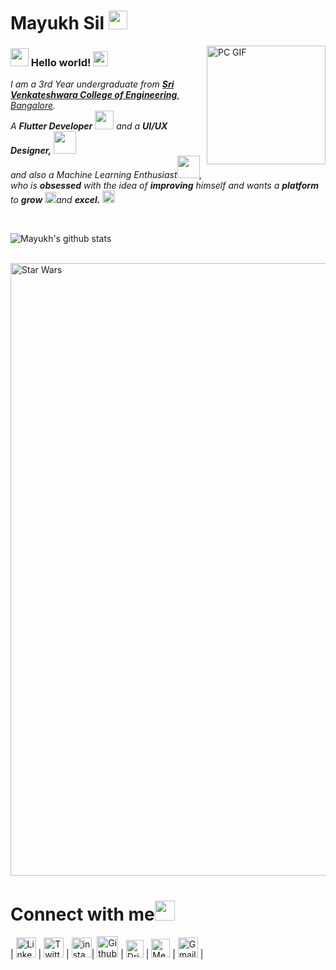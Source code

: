 # Mayukh Sil&nbsp;<img src="https://github.com/TheDudeThatCode/TheDudeThatCode/blob/master/Assets/Mario_Hello_Big.gif" width="30px">

<img align="right" alt="PC GIF" src="https://github.com/mayukhsil/mayukhsil/blob/master/Assets/PC.gif" width="190" />

### <img src="https://github.com/TheDudeThatCode/TheDudeThatCode/blob/master/Assets/Hi.gif" width="29px"> Hello world!&nbsp;<img src="https://github.com/TheDudeThatCode/TheDudeThatCode/blob/master/Assets/Earth.gif" width="24px">

<p>
  <em>
    I am a 3rd Year undergraduate from <a href="https://www.svcengg.com/"> <b>Sri Venkateshwara College of Engineering</b>, Bangalore</a>. <br>
    A <b>Flutter Developer</b> <img src="https://github.com/TheDudeThatCode/TheDudeThatCode/blob/master/Assets/Developer.gif" width="30px"> and a <b>UI/UX Designer,</b>&nbsp;<img src="https://github.com/mayukhsil/mayukhsil/blob/master/Assets/Designer.gif" width="36px"><br>and also a Machine Learning Enthusiast<img src="https://github.com/mayukhsil/mayukhsil/blob/master/Assets/tensorflow.gif" width="36px">, who is <b>obsessed</b>
    with the idea of <b>improving</b> himself and wants a <b>platform</b> to 
    <b>grow</b> <img src="https://github.com/TheDudeThatCode/TheDudeThatCode/blob/master/Assets/Rocket.gif" width="18px">and 
    <b>excel.</b> <img src="https://github.com/TheDudeThatCode/TheDudeThatCode/blob/master/Assets/Medal.gif" width="20px">
  </em>  
</p>


<br>


![Mayukh's github stats](https://github-readme-stats.vercel.app/api?username=mayukhsil&show_icons=true&hide_border=true)

<br>

<img src="https://github.com/mayukhsil/mayukhsil/blob/master/Assets/starwars.gif" alt="Star Wars" width="980">

<br>

# Connect with me<img src="https://github.com/mayukhsil/mayukhsil/blob/master/Assets/Handshake.gif" height="32px">



| [<img src="https://github.com/mayukhsil/mayukhsil/blob/master/Assets/Linkedin.svg" alt="Linkedin Logo" width="32">](https://in.linkedin.com/in/mayukhsil) | [<img src="https://github.com/mayukhsil/mayukhsil/blob/master/Assets/Twitter.svg" alt="Twitter Logo" width="32">](https://twitter.com/SilMayukh) | [<img src="https://github.com/mayukhsil/mayukhsil/blob/master/Assets/Instagram.svg" alt="instagram logo" width="32">](https://www.instagram.com/bantai.bombil/)| [<img src="https://cdn.svgporn.com/logos/github-icon.svg" alt="Github logo" width="34">](https://github.com/mayukhsil) | [<img src="https://cdn.svgporn.com/logos/dribbble-icon.svg" alt="Dribble Logo" width="28">](https://dribbble.com/mayukhsil) | [<img src="https://cdn.svgporn.com/logos/medium.svg" alt="Medium Logo" width="30">](https://medium.com/@mayukhsil7) | [<img src="https://github.com/mayukhsil/mayukhsil/blob/master/Assets/Gmail.svg" alt="Gmail logo" height="32">](mailto:mayukh.sil7@gmail.com)
|


<br>
<br>


<!--

![Dino](https://github.com/mayukhsil/mayukhsil/blob/master/Assets/dino.gif)

<a href="https://in.linkedin.com/in/mayukhsil">
    <img align="left" alt="Mayukh Sil | Linkedin" width="24px" src="https://github.com/mayukhsil/mayukhsil/blob/master/Assets/Linkedin.svg" />
  </a> &nbsp;&nbsp;
  <a href="https://twitter.com/SilMayukh">
    <img align="left" alt="Mayukh Sil | Twitter" width="26px" src="https://github.com/mayukhsil/mayukhsil/blob/master/Assets/Twitter.svg" />
  </a> &nbsp;&nbsp;
  <a href="https://www.instagram.com/bantai.bombil/">
    <img align="left" alt="Mayukh Sil | Instagram" width="24px" src="https://github.com/mayukhsil/mayukhsil/blob/master/Assets/Instagram.svg" />
  </a> &nbsp;&nbsp;
  <a href="mailto:mayukh.sil7@gmail.com">
    <img align="left" alt="Mayukh Sil | Gmail" width="26px" src="https://github.com/mayukhsil/mayukhsil/blob/master/Assets/Gmail.svg" />
  </a>
  

## 𝗠𝘆 𝗧𝗲𝗰𝗸 𝗦𝘁𝗮𝗰𝗸

<table>
  <tbody>
    <tr valign="top">
      <td width="25%" align="center">
        <span>Flutter</span><br><br><br>
        <img height="64px" src="https://cdn.svgporn.com/logos/flutter.svg">
      </td>
      <td width="25%" align="center">
        <span>Tensorflow</span><br><br><br>
        <img height="64px" src="https://cdn.svgporn.com/logos/tensorflow.svg">
      </td>
      <td width="25%" align="center">
        <span>𝗝𝗮𝘃𝗮𝗦𝗰𝗿𝗶𝗽𝘁</span><br><br><br>
        <img height="64px" src="https://cdn.svgporn.com/logos/javascript.svg">
      </td>
      <td width="25%" align="center">
        <span>Figma</span><br><br><br>
        <img height="64px" src="https://cdn.svgporn.com/logos/figma.svg">
      </td>
    </tr>
    <tr valign="top">
      <td width="25%" align="center">
        <span>Adobe XD</span><br><br><br>
        <img height="64px" src="https://cdn.svgporn.com/logos/adobe.svg">
      </td>
      <td width="25%" align="center">
        <span>Framer</span><br><br><br>
        <img height="64px" src="https://cdn.svgporn.com/logos/framer.svg">
      </td>
      <td width="25%" align="center">
        <span>𝗚𝗶𝘁</span><br><br><br>
        <img height="64px" src="https://cdn.svgporn.com/logos/git-icon.svg">
      </td>
      <td width="25%" align="center">
        <span>𝗩𝗦 𝗖𝗼𝗱𝗲</span><br><br><br>
        <img height="64px" src="https://cdn.svgporn.com/logos/visual-studio-code.svg">
      </td>
    </tr>
    <tr valign="top">
    </tr>
  </tbody>
</table>


![visitors](https://visitor-badge.laobi.icu/badge?page_id=mayukhsil)

-->
